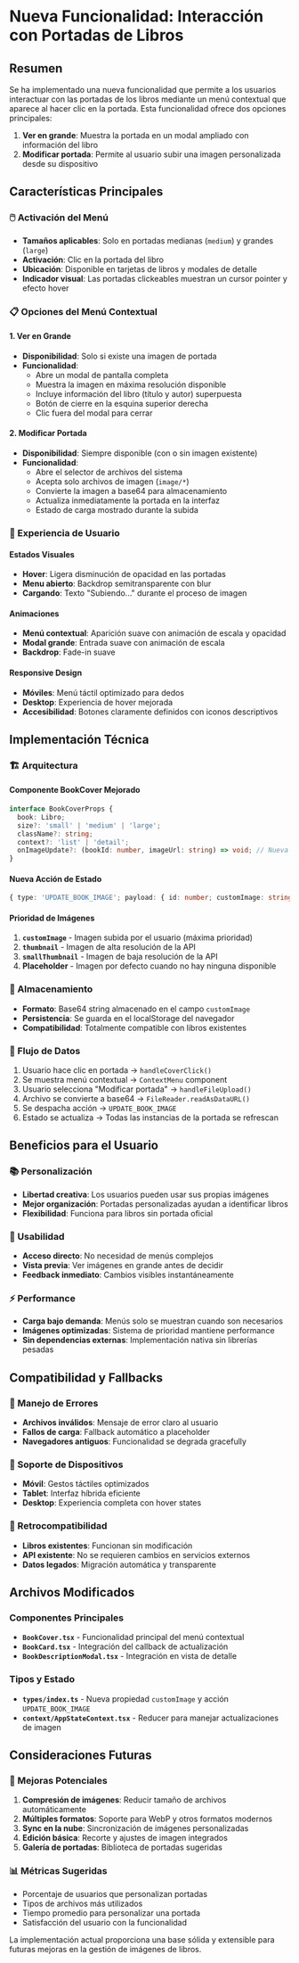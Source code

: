 # Nueva Funcionalidad: Interacción con Portadas de Libros

## Resumen

Se ha implementado una nueva funcionalidad que permite a los usuarios interactuar con las portadas de los libros mediante un menú contextual que aparece al hacer clic en la portada. Esta funcionalidad ofrece dos opciones principales:

1. **Ver en grande**: Muestra la portada en un modal ampliado con información del libro
2. **Modificar portada**: Permite al usuario subir una imagen personalizada desde su dispositivo

## Características Principales

### 🖱️ Activación del Menú
- **Tamaños aplicables**: Solo en portadas medianas (`medium`) y grandes (`large`)
- **Activación**: Clic en la portada del libro
- **Ubicación**: Disponible en tarjetas de libros y modales de detalle
- **Indicador visual**: Las portadas clickeables muestran un cursor pointer y efecto hover

### 📋 Opciones del Menú Contextual

#### 1. Ver en Grande
- **Disponibilidad**: Solo si existe una imagen de portada
- **Funcionalidad**: 
  - Abre un modal de pantalla completa
  - Muestra la imagen en máxima resolución disponible
  - Incluye información del libro (título y autor) superpuesta
  - Botón de cierre en la esquina superior derecha
  - Clic fuera del modal para cerrar

#### 2. Modificar Portada
- **Disponibilidad**: Siempre disponible (con o sin imagen existente)
- **Funcionalidad**:
  - Abre el selector de archivos del sistema
  - Acepta solo archivos de imagen (`image/*`)
  - Convierte la imagen a base64 para almacenamiento
  - Actualiza inmediatamente la portada en la interfaz
  - Estado de carga mostrado durante la subida

### 🎨 Experiencia de Usuario

#### Estados Visuales
- **Hover**: Ligera disminución de opacidad en las portadas
- **Menu abierto**: Backdrop semitransparente con blur
- **Cargando**: Texto "Subiendo..." durante el proceso de imagen

#### Animaciones
- **Menú contextual**: Aparición suave con animación de escala y opacidad
- **Modal grande**: Entrada suave con animación de escala
- **Backdrop**: Fade-in suave

#### Responsive Design
- **Móviles**: Menú táctil optimizado para dedos
- **Desktop**: Experiencia de hover mejorada
- **Accesibilidad**: Botones claramente definidos con iconos descriptivos

## Implementación Técnica

### 🏗️ Arquitectura

#### Componente BookCover Mejorado
```typescript
interface BookCoverProps {
  book: Libro;
  size?: 'small' | 'medium' | 'large';
  className?: string;
  context?: 'list' | 'detail';
  onImageUpdate?: (bookId: number, imageUrl: string) => void; // Nueva prop
}
```

#### Nueva Acción de Estado
```typescript
{ type: 'UPDATE_BOOK_IMAGE'; payload: { id: number; customImage: string } }
```

#### Prioridad de Imágenes
1. **`customImage`** - Imagen subida por el usuario (máxima prioridad)
2. **`thumbnail`** - Imagen de alta resolución de la API
3. **`smallThumbnail`** - Imagen de baja resolución de la API
4. **Placeholder** - Imagen por defecto cuando no hay ninguna disponible

### 💾 Almacenamiento
- **Formato**: Base64 string almacenado en el campo `customImage`
- **Persistencia**: Se guarda en el localStorage del navegador
- **Compatibilidad**: Totalmente compatible con libros existentes

### 🔄 Flujo de Datos
1. Usuario hace clic en portada → `handleCoverClick()`
2. Se muestra menú contextual → `ContextMenu` component
3. Usuario selecciona "Modificar portada" → `handleFileUpload()`
4. Archivo se convierte a base64 → `FileReader.readAsDataURL()`
5. Se despacha acción → `UPDATE_BOOK_IMAGE`
6. Estado se actualiza → Todas las instancias de la portada se refrescan

## Beneficios para el Usuario

### 📚 Personalización
- **Libertad creativa**: Los usuarios pueden usar sus propias imágenes
- **Mejor organización**: Portadas personalizadas ayudan a identificar libros
- **Flexibilidad**: Funciona para libros sin portada oficial

### 🎯 Usabilidad
- **Acceso directo**: No necesidad de menús complejos
- **Vista previa**: Ver imágenes en grande antes de decidir
- **Feedback inmediato**: Cambios visibles instantáneamente

### ⚡ Performance
- **Carga bajo demanda**: Menús solo se muestran cuando son necesarios
- **Imágenes optimizadas**: Sistema de prioridad mantiene performance
- **Sin dependencias externas**: Implementación nativa sin librerías pesadas

## Compatibilidad y Fallbacks

### 🔧 Manejo de Errores
- **Archivos inválidos**: Mensaje de error claro al usuario
- **Fallos de carga**: Fallback automático a placeholder
- **Navegadores antiguos**: Funcionalidad se degrada gracefully

### 📱 Soporte de Dispositivos
- **Móvil**: Gestos táctiles optimizados
- **Tablet**: Interfaz híbrida eficiente
- **Desktop**: Experiencia completa con hover states

### 🔄 Retrocompatibilidad
- **Libros existentes**: Funcionan sin modificación
- **API existente**: No se requieren cambios en servicios externos
- **Datos legados**: Migración automática y transparente

## Archivos Modificados

### Componentes Principales
- **`BookCover.tsx`** - Funcionalidad principal del menú contextual
- **`BookCard.tsx`** - Integración del callback de actualización
- **`BookDescriptionModal.tsx`** - Integración en vista de detalle

### Tipos y Estado
- **`types/index.ts`** - Nueva propiedad `customImage` y acción `UPDATE_BOOK_IMAGE`
- **`context/AppStateContext.tsx`** - Reducer para manejar actualizaciones de imagen

## Consideraciones Futuras

### 🚀 Mejoras Potenciales
1. **Compresión de imágenes**: Reducir tamaño de archivos automáticamente
2. **Múltiples formatos**: Soporte para WebP y otros formatos modernos
3. **Sync en la nube**: Sincronización de imágenes personalizadas
4. **Edición básica**: Recorte y ajustes de imagen integrados
5. **Galería de portadas**: Biblioteca de portadas sugeridas

### 📊 Métricas Sugeridas
- Porcentaje de usuarios que personalizan portadas
- Tipos de archivos más utilizados
- Tiempo promedio para personalizar una portada
- Satisfacción del usuario con la funcionalidad

La implementación actual proporciona una base sólida y extensible para futuras mejoras en la gestión de imágenes de libros.